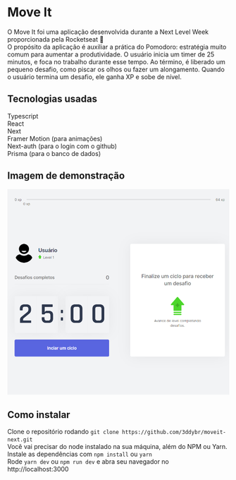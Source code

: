 # Move It

O Move It foi uma aplicação desenvolvida durante a Next Level Week proporcionada pela Rocketseat :rocket:
<br/> O propósito da aplicação é auxiliar a prática do Pomodoro: estratégia muito comum para aumentar a produtividade. O usuário inicia um timer de 25 minutos, e foca no trabalho durante esse tempo. Ao término, é liberado um pequeno desafio, como piscar os olhos ou fazer um alongamento. Quando o usuário termina um desafio, ele ganha XP e sobe de nível. 

## Tecnologias usadas

Typescript
<br/>React
<br/>Next
<br/>Framer Motion (para animações)
<br/>Next-auth (para o login com o github)
<br/>Prisma (para o banco de dados)

## Imagem de demonstração
![MoveIt](assets/app.png)

## Como instalar 

Clone o repositório rodando `git clone https://github.com/3ddybr/moveit-next.git`
<br/>Você vai precisar do node instalado na sua máquina, além do NPM ou Yarn.
<br/>Instale as dependências com `npm install` ou `yarn`
<br/>Rode `yarn dev` ou `npm run dev` e abra seu navegador no http://localhost:3000